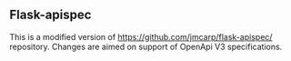 
Flask-apispec
------------------------------------------------------

This is a modified version of https://github.com/jmcarp/flask-apispec/
repository. Changes are aimed on support of OpenApi V3 specifications.